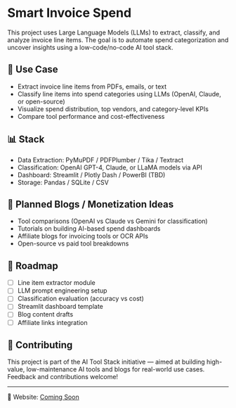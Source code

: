 # Smart Invoice Spend

This project uses Large Language Models (LLMs) to extract, classify, and analyze invoice line items. The goal is to automate spend categorization and uncover insights using a low-code/no-code AI tool stack.

## 💼 Use Case

- Extract invoice line items from PDFs, emails, or text
- Classify line items into spend categories using LLMs (OpenAI, Claude, or open-source)
- Visualize spend distribution, top vendors, and category-level KPIs
- Compare tool performance and cost-effectiveness

## 📊 Stack

- Data Extraction: PyMuPDF / PDFPlumber / Tika / Textract
- Classification: OpenAI GPT-4, Claude, or LLaMA models via API
- Dashboard: Streamlit / Plotly Dash / PowerBI (TBD)
- Storage: Pandas / SQLite / CSV

## 🧠 Planned Blogs / Monetization Ideas

- Tool comparisons (OpenAI vs Claude vs Gemini for classification)
- Tutorials on building AI-based spend dashboards
- Affiliate blogs for invoicing tools or OCR APIs
- Open-source vs paid tool breakdowns

## 🚧 Roadmap

- [ ] Line item extractor module
- [ ] LLM prompt engineering setup
- [ ] Classification evaluation (accuracy vs cost)
- [ ] Streamlit dashboard template
- [ ] Blog content drafts
- [ ] Affiliate links integration

## 🤝 Contributing

This project is part of the AI Tool Stack initiative — aimed at building high-value, low-maintenance AI tools and blogs for real-world use cases. Feedback and contributions welcome!

---

🔗 Website: [Coming Soon](https://ai-toolstack.com)
